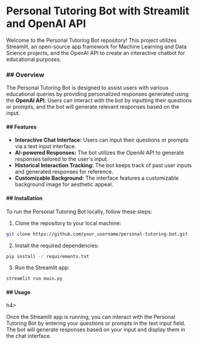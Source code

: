 <h1> Personal Tutoring Bot with Streamlit and OpenAI API</h1>

Welcome to the Personal Tutoring Bot repository! This project utilizes Streamlit, an open-source app framework for Machine Learning and Data Science projects, and the OpenAI API to create an interactive chatbot for educational purposes.

<h3>## Overview</h3>

The Personal Tutoring Bot is designed to assist users with various educational queries by providing personalized responses generated using the <strong>OpenAI API</strong>. Users can interact with the bot by inputting their questions or prompts, and the bot will generate relevant responses based on the input.

<h4>## Features</h4>

- **Interactive Chat Interface:** Users can input their questions or prompts via a text input interface.
- **AI-powered Responses:** The bot utilizes the OpenAI API to generate responses tailored to the user's input.
- **Historical Interaction Tracking:** The bot keeps track of past user inputs and generated responses for reference.
- **Customizable Background:** The interface features a customizable background image for aesthetic appeal.

<h4>## Installation</h4>

To run the Personal Tutoring Bot locally, follow these steps:

1. Clone the repository to your local machine:

```bash
git clone https://github.com/your_username/personal-tutoring-bot.git
```

2. Install the required dependencies:

```bash
pip install -r requirements.txt
```

3. Run the Streamlit app:

```bash
streamlit run main.py
```

<h4>## Usage</h4>h4>

Once the Streamlit app is running, you can interact with the Personal Tutoring Bot by entering your questions or prompts in the text input field. The bot will generate responses based on your input and display them in the chat interface.
